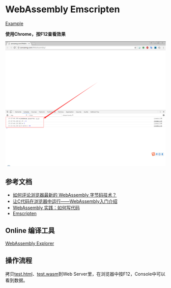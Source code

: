 # WebAssembly Emscripten

[Example](http://zorozeng.com/WebAssembly/)

**使用Chrome，按F12查看效果**

![img/example.png](img/example.png)

## 参考文档

* [如何评论浏览器最新的 WebAssembly 字节码技术？](https://www.zhihu.com/question/31415286)
* [让C代码在浏览器中运行——WebAssembly入门介绍](http://blog.csdn.net/sinat_32582203/article/details/73355211)
* [WebAssembly 实践：如何写代码](https://segmentfault.com/a/1190000008402872)
* [Emscripten](http://kripken.github.io/emscripten-site/)

## Online 编译工具

[WebAssembly Explorer](https://mbebenita.github.io/WasmExplorer/)

## 操作流程

拷贝[test.html](test.html)、[test.wasm](test.wasm)到Web Server里，在浏览器中按F12，Console中可以看到数据。

